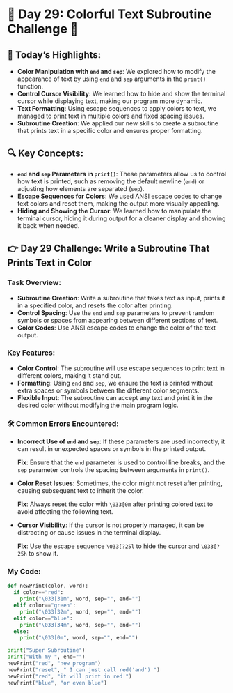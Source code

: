 # 🌟 Day 29: Colorful Text Subroutine Challenge 🎨

## 🎊 Today’s Highlights:
- **Color Manipulation with `end` and `sep`**: We explored how to modify the appearance of text by using `end` and `sep` arguments in the `print()` function.
- **Control Cursor Visibility**: We learned how to hide and show the terminal cursor while displaying text, making our program more dynamic.
- **Text Formatting**: Using escape sequences to apply colors to text, we managed to print text in multiple colors and fixed spacing issues.
- **Subroutine Creation**: We applied our new skills to create a subroutine that prints text in a specific color and ensures proper formatting.

## 🔍 Key Concepts:
- **`end` and `sep` Parameters in `print()`**: These parameters allow us to control how text is printed, such as removing the default newline (`end`) or adjusting how elements are separated (`sep`).
- **Escape Sequences for Colors**: We used ANSI escape codes to change text colors and reset them, making the output more visually appealing.
- **Hiding and Showing the Cursor**: We learned how to manipulate the terminal cursor, hiding it during output for a cleaner display and showing it back when needed.

## 👉 Day 29 Challenge: Write a Subroutine That Prints Text in Color
### Task Overview:
- **Subroutine Creation**: Write a subroutine that takes text as input, prints it in a specified color, and resets the color after printing.
- **Control Spacing**: Use the `end` and `sep` parameters to prevent random symbols or spaces from appearing between different sections of text.
- **Color Codes**: Use ANSI escape codes to change the color of the text output.

### Key Features:
- **Color Control**: The subroutine will use escape sequences to print text in different colors, making it stand out.
- **Formatting**: Using `end` and `sep`, we ensure the text is printed without extra spaces or symbols between the different color segments.
- **Flexible Input**: The subroutine can accept any text and print it in the desired color without modifying the main program logic.

### 🛠️ Common Errors Encountered:
- **Incorrect Use of `end` and `sep`**: If these parameters are used incorrectly, it can result in unexpected spaces or symbols in the printed output.
  
  **Fix**: Ensure that the `end` parameter is used to control line breaks, and the `sep` parameter controls the spacing between arguments in `print()`.

- **Color Reset Issues**: Sometimes, the color might not reset after printing, causing subsequent text to inherit the color.

  **Fix**: Always reset the color with `\033[0m` after printing colored text to avoid affecting the following text.

- **Cursor Visibility**: If the cursor is not properly managed, it can be distracting or cause issues in the terminal display.

  **Fix**: Use the escape sequence `\033[?25l` to hide the cursor and `\033[?25h` to show it.

### My Code:

```python
def newPrint(color, word):
  if color=="red":
    print("\033[31m", word, sep="", end="")
  elif color=="green":
    print("\033[32m", word, sep="", end="")
  elif color=="blue":
    print("\033[34m", word, sep="", end="")
  else:
    print("\033[0m", word, sep="", end="")

print("Super Subroutine")
print("With my ", end="")
newPrint("red", "new program")
newPrint("reset", " I can just call red('and') ")
newPrint("red", "it will print in red ")
newPrint("blue", "or even blue")

